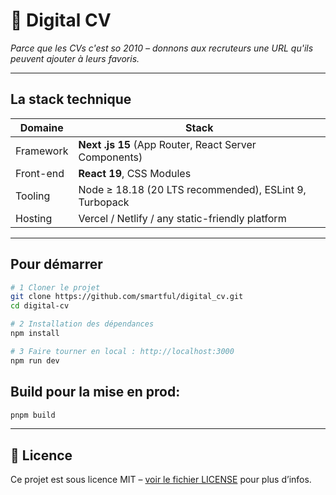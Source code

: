 # 📄 Digital CV

*Parce que les CVs c'est so 2010 – donnons aux recruteurs une URL qu'ils peuvent ajouter à leurs favoris.*

---

## La stack technique

| Domaine  | Stack |
|-----|-------|
| Framework | **Next .js 15** (App Router, React Server Components) |
| Front-end | **React 19**, CSS Modules |
| Tooling   | Node ≥ 18.18 (20 LTS recommended), ESLint 9, Turbopack |
| Hosting   | Vercel / Netlify / any static-friendly platform |

---

## Pour démarrer

```bash
# 1 Cloner le projet
git clone https://github.com/smartful/digital_cv.git
cd digital-cv

# 2 Installation des dépendances
npm install

# 3 Faire tourner en local : http://localhost:3000
npm run dev
```

## Build pour la mise en prod:

```bash
pnpm build
```

---

## 📄 Licence

Ce projet est sous licence MIT – [voir le fichier LICENSE](./LICENSE) pour plus d’infos.